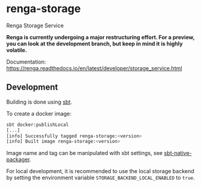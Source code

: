 # renga-storage
Renga Storage Service

**Renga is currently undergoing a major restructuring effort. For a preview, you can look
at the development branch, but keep in mind it is highly volatile.**

Documentation: https://renga.readthedocs.io/en/latest/developer/storage_service.html

## Development
Building is done using [sbt](http://www.scala-sbt.org/).

To create a docker image:
```bash
sbt docker:publishLocal
[...]
[info] Successfully tagged renga-storage:<version>
[info] Built image renga-storage:<version>
```

Image name and tag can be manipulated with sbt settings, see
[sbt-native-packager](https://sbt-native-packager.readthedocs.io/en/v1.2.2/formats/docker.html).

For local development, it is recommended to use the local storage backend
by setting the environment variable `STORAGE_BACKEND_LOCAL_ENABLED` to `true`.
